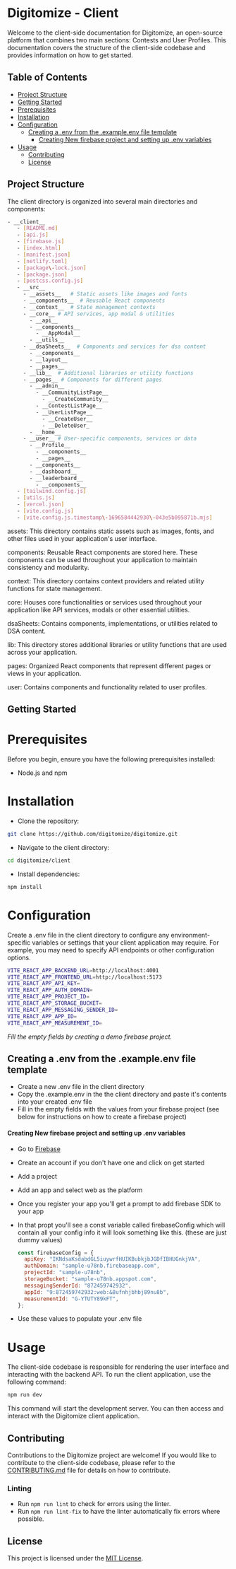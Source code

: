 # Digitomize - Client

Welcome to the client-side documentation for Digitomize, an open-source platform that combines two main sections: Contests and User Profiles. This documentation covers the structure of the client-side codebase and provides information on how to get started.

## Table of Contents

- [Project Structure](#project-structure)
- [Getting Started](#getting-started)
- [Prerequisites](#prerequisites)
- [Installation](#installation)
- [Configuration](#configuration)
  - [Creating a .env from the .example.env file template](#creating-a-env-from-the-exampleenv-file-template)
    - [Creating New firebase project and setting up .env variables](#creating-new-firebase-project-and-setting-up-env-variables)
- [Usage](#usage)
  - [Contributing](#contributing)
  - [License](#license)

## Project Structure

The client directory is organized into several main directories and components:

```bash
- __client__
   - [README.md]
   - [api.js]
   - [firebase.js]
   - [index.html]
   - [manifest.json]
   - [netlify.toml]
   - [package\-lock.json]
   - [package.json]
   - [postcss.config.js]
   - __src__
     - __assets__   # Static assets like images and fonts 
     - __components__  # Reusable React components 
     - __context__  # State management contexts
     - __core__ # API services, app modal & utilities
       - __api__
       - __components__
         - __AppModal__
       - __utils__
     - __dsaSheets__  # Components and services for dsa content
       - __components__
       - __layout__
       - __pages__
     - __lib__  # Additional libraries or utility functions
     - __pages__ # Components for different pages
       - __admin__
         - __CommunityListPage__
           - __CreateCommunity__
         - __ContestListPage__
         - __UserListPage__
           - __CreateUser__
           - __DeleteUser_
       - __home__
     - __user__ # User-specific components, services or data
       - __Profile__
         - __components__
         - __pages__
       - __components__
       - __dashboard__
       - __leaderboard__
         - __components__
   - [tailwind.config.js]
   - [utils.js]
   - [vercel.json]
   - [vite.config.js]
   - [vite.config.js.timestamp\-1696584442930\-043e5b095871b.mjs]
```

assets: This directory contains static assets such as images, fonts, and other files used in your application's user interface.

components: Reusable React components are stored here. These components can be used throughout your application to maintain consistency and modularity.

context: This directory contains context providers and related utility functions for state management.

core: Houses core functionalities or services used throughout your application like API services, modals or other essential utilities.

dsaSheets: Contains components, implementations, or utilities related to DSA content.

lib: This directory stores additional libraries or utility functions that are used across your application.

pages: Organized React components that represent different pages or views in your application.

user: Contains components and functionality related to user profiles.

## Getting Started

# Prerequisites

Before you begin, ensure you have the following prerequisites installed:

- Node.js and npm

# Installation

- Clone the repository:

```bash
git clone https://github.com/digitomize/digitomize.git
```

- Navigate to the client directory:

```bash
cd digitomize/client
```

- Install dependencies:

```bash
npm install
```

# Configuration

Create a .env file in the client directory to configure any environment-specific variables or settings that your client application may require. For example, you may need to specify API endpoints or other configuration options.

```bash
VITE_REACT_APP_BACKEND_URL=http://localhost:4001
VITE_REACT_APP_FRONTEND_URL=http://localhost:5173
VITE_REACT_APP_API_KEY=
VITE_REACT_APP_AUTH_DOMAIN=
VITE_REACT_APP_PROJECT_ID=
VITE_REACT_APP_STORAGE_BUCKET=
VITE_REACT_APP_MESSAGING_SENDER_ID=
VITE_REACT_APP_APP_ID=
VITE_REACT_APP_MEASUREMENT_ID=
```

_Fill the empty fields by creating a demo firebase project._

## Creating a .env from the .example.env file template

- Create a new .env file in the client directory
- Copy the .example.env in the the client directory and paste it's contents into your created .env file
- Fill in the empty fields with the values from your firebase project (see below for instructions on how to create a firebase project)

#### Creating New firebase project and setting up .env variables

- Go to [Firebase](https://firebase.google.com/)
- Create an account if you don't have one and click on get started
- Add a project
- Add an app and select web as the platform
- Once you register your app you'll get a prompt to add firebase SDK to your app
- In that propt you'll see a const variable called firebaseConfig which will contain all your config info it will look something like this. (these are just dummy values)

  ```javascript
  const firebaseConfig = {
    apiKey: "IKNdsaKsdabdGL5iuywrfHUIKBubkjbJGDfIBHUGnkjVA",
    authDomain: "sample-u78nb.firebaseapp.com",
    projectId: "sample-u78nb",
    storageBucket: "sample-u78nb.appspot.com",
    messagingSenderId: "872459742932",
    appId: "9:872459742932:web:&8ufnhjbhbj89nu8b",
    measurementId: "G-YTUTY89kFT",
  };
  ```

- Use these values to populate your .env file

# Usage

The client-side codebase is responsible for rendering the user interface and interacting with the backend API. To run the client application, use the following command:

```bash
npm run dev
```

This command will start the development server. You can then access and interact with the Digitomize client application.

## Contributing

Contributions to the Digitomize project are welcome! If you would like to contribute to the client-side codebase, please refer to the [CONTRIBUTING.md](../CONTRIBUTING.md) file for details on how to contribute.

### Linting
- Run `npm run lint` to check for errors using the linter.
- Run `npm run lint-fix` to have the linter automatically fix errors where possible.

## License

This project is licensed under the [MIT License](../LICENSE).
